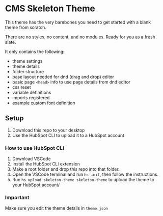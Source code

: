 
# CMS Skeleton Theme

This theme has the very barebones you need to get started with a blank theme from scratch.

There are no styles, no content, and no modules. Ready for you as a fresh slate.

It only contains the following:

- theme settings
- theme details
- folder structure
- base layout needed for dnd (drag and drop) editor
- basic page `<head>` info to use page details from dnd editor
- css reset
- variable definitions
- imports registered
- example custom font definition

## Setup

1. Download this repo to your desktop
2. Use the HubSpot CLI to upload it to a HubSpot account

### How to use HubSpot CLI   
1. Download VSCode
2. Install the HubSpot CLI extension
3. Make a root folder and drop this repo into that folder.
4. Open the VSCode terminal and run `hs init`, then follow the instructions.
5. Run `hs upload skeleton-theme skeleton-theme` to upload the theme to your HubSpot account/

### Important
Make sure you edit the theme details in `theme.json`
